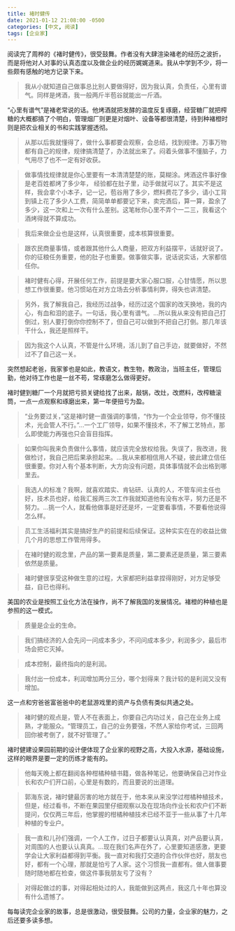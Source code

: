 ```yaml
---
title: 褚时健传
date: 2021-01-12 21:08:00 -0500
categories: [中文, 阅读]
tags: [企业家]
---
```


阅读完了周桦的《褚时健传》，很受鼓舞。作者没有大肆渲染褚老的经历之波折，而是将他对人对事的认真态度以及做企业的经历娓娓道来。我从中学到不少，将一些颇有感触的地方记录下来。

> 我从小就知道自己做事总比别人要做得好，因为我认真，负责任，心里有谱气。同样是烤酒，我一般两斤半苞谷就能出一斤酒。

“心里有谱气”是褚老常说的话。他烤酒就把发酵的温度反复琢磨，经营糖厂就把榨糖的大概都搞了个明白，管理烟厂则更是对烟叶、设备等都很清楚，待到种褚橙时则是把农业相关的书和实践掌握透彻。

> 从那以后我就懂得了，做什么事都要会观察，会总结，找到规律。万事万物都有自己的规律，规律搞清楚了，办法就出来了。闷着头做事不懂脑子，力气用尽了也不一定有好收获。

> 做事情找规律就是你心里要有一本清清楚楚的账，莫糊涂。烤酒这件事好像是老百姓都烤了多少年， 经验都在肚子里，动手做就可以了。其实不是这样，我会拿个小本子，记一记，苞谷用了多少，燃料费花了多少，请小工背到镇上花了多少人工费，简简单单都要记下来，卖完酒后，算一算，盈余了多少，这一次和上一次有什么差别。这笔帐你心里不弄个一二三，我看这个酒烤得就不算成功。

> 我后来做企业也是这样，认真很重要，成本核算很重要。

> 跟农民商量事情，或者跟其他什么人商量，把双方利益摆平，话就好说了。你的征粮任务重要，他的肚子也重要。做事做实事，说话说实话，大家都信任你。

> 褚时健有心得，开展任何工作，前提是要大家心服口服，心甘情愿，所以思想工作很重要。他习惯站在对方立场去分析事情利弊，得失也讲清楚。

> 另外，我了解我自己，我经历过战争，经历过这个国家的改天换地，我的内心，有血和泪的底子。一句话，我心里有谱气。...所以我从来没有把自己打倒过，别人要打倒你你控制不了，但自己可以做到不把自己打倒。那几年该干什么，我还是照样干。

> 因为我这个人认真，不管是什么环境，活儿到了自己手边，就要做好，不然过不了自己这一关。

突然想起老爸，我家爹也是如此，教语文，教生物，教政治，当班主任，管理后勤，他对待工作也是一丝不苟，常琢磨怎么做得更好。

褚时健到糖厂一个月就把亏损关键给找了出来，敲锅，改灶，改燃料，改榨糖滚筒，一点一点观察和琢磨出来，第一年便扭亏为盈。

> “业务要过关，”这是褚时健一直强调的事情，“作为一个企业领导，你不懂技术，光会管人不行。”...一个工厂领导，如果不懂技术，不了解工艺特点，那么即使能力再强也只会盲目指挥。

> 如果你叫我来负责做什么事情，就应该完全放权给我。失误了，我改进，我做检讨，我自己把后果承担起来。...我从来都相信用人不疑，彼此建立信任很重要。你对人有个基本判断，大方向没有问题，具体事情就不会出格到哪里去。

> 我选人的标准？我啊，就喜欢踏实、肯钻研、认真的人，不管车间主任也好，技术员也好，给我汇报两三次工作我就知道他有没有水平，努力还是不努力。...挑一个人，就看他做事是好还是坏，一定要看事情，不要看他说得怎么样。

> 员工生活福利其实是搞好生产的前提和后续保证。这种实实在在的收益比做几个月的思想工作管用得多。

> 在褚时健的观念里，产品的第一要素是质量，第二要素还是质量，第三要素依然是质量。

> 褚时健很享受这种做生意的过程，大家都把利益拿捏得刚好，对方足够受益，自已也得利。

美国的农业是按照工业化方法在操作，尚不了解我国的发展情况。褚橙的种植也是参照的这一模式。

> 质量是企业的生命。

> 我们搞经济的人会先问一问成本多少，不问问成本多少，利润多少，最后市场会把它灭掉。

> 成本控制，最终指向的是利润。

> 我付出一份成本，利润增加两分三分，哪个划得来？我计较的是利润又没有增加。

这一点和穷爸爸富爸爸中的老鼠游戏里的资产与负债有类似共通之处。

> 褚时健的观点是，管人不在表面上，你要自己内功过关，自己在业务上成熟，才能服众。“管理员工，自己的业务要强，不然人家给你考试，三回两回你被考倒了，就不好管理了。”

褚时健建设果园前期的设计便体现了企业家的视野之高，大投入水源，基础设施，这样的眼界是要一定的历练才能有的。

> 他每天晚上都在翻阅各种柑橘种植书籍，做各种笔记，他要确保自己对作业长和农户们开口前，心里是有数的，而且要说的出道理。

> 郭海东说，褚时健最厉害的地方就在于，他本来从来没学过柑橘种植技术，但是，经过看书，不断在果园里仔细观察以及在现场向作业长和农户们不断提问，仅仅两三年后，他掌握的柑橘种植技术已经不亚于一些从事了十几年种植的专业户。

> 我一直和儿孙们强调，一个人工作，过日子都要认认真真，对产品要认真，对周围的人也要认认真真。...现在我们名声在外了，心里要知道感激，更要学会让大家利益都得到平衡。我一直对和我打交道的合作伙伴也好，朋友也好，都有一个心理，那就是怕亏了人家。这个习惯我一直都有。做人做事要随时随地都在检查，做这件事我朋友亏了没有？

> 对得起做过的事，对得起相处过的人，我能做到这两点，我这几十年也算没有什么遗憾了。


每每读完企业家的故事，总是很激动，很受鼓舞。公司的力量，企业家的魅力，之后还要多读多想。